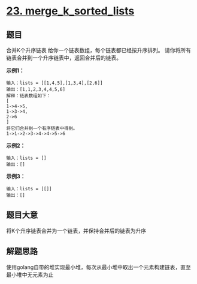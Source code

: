 # [23. merge_k_sorted_lists](https://leetcode.cn/problems/merge-k-sorted-lists/)

## 题目

合并K个升序链表 给你一个链表数组，每个链表都已经按升序排列。 请你将所有链表合并到一个升序链表中，返回合并后的链表。

**示例1：**

~~~
输入：lists = [[1,4,5],[1,3,4],[2,6]]
输出：[1,1,2,3,4,4,5,6]
解释：链表数组如下：
[
1->4->5,
1->3->4,
2->6
]
将它们合并到一个有序链表中得到。
1->1->2->3->4->4->5->6
~~~

**示例2：**

~~~
输入：lists = []
输出：[]
~~~

**示例3：**

~~~
输入：lists = [[]]
输出：[]
~~~

## 题目大意

将K个升序链表合并为一个链表，并保持合并后的链表为升序

## 解题思路

使用golang自带的堆实现最小堆，每次从最小堆中取出一个元素构建链表，直至最小堆中无元素为止
